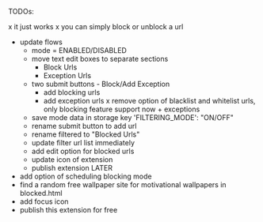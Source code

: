 TODOs:
<!-- hello world extension -->
  <!-- console.alert(hello) -->
<!-- console.log(url of page) -->
<!-- console.log(url of blocked page) -->
<!-- create a simple popup to show when site is blocked: "This site is blocked!" -->
<!-- add option to add new site in block list from popup -->
<!-- add context menu to switch between Black list mode and white list mode  -->
<!-- redirect to options.html when blocked -->

x it just works
x you can simply block or unblock a url

- update flows
  - mode = ENABLED/DISABLED
  - move text edit boxes to separate sections
    - Block Urls
    - Exception Urls
  - two submit buttons - Block/Add Exception
    - add blocking urls
    - add exception urls
  x remove option of blacklist and whitelist urls, only blocking feature support now + exceptions
  - save mode data in storage key 'FILTERING_MODE': "ON/OFF"
  - rename submit button to add url
  - rename filtered to "Blocked Urls"
  - update filter url list immediately
  - add edit option for blocked urls
  - update icon of extension
  - publish extension
LATER
- add option of scheduling blocking mode
- find a random free wallpaper site for motivational wallpapers in blocked.html
- add focus icon 
- publish this extension for free